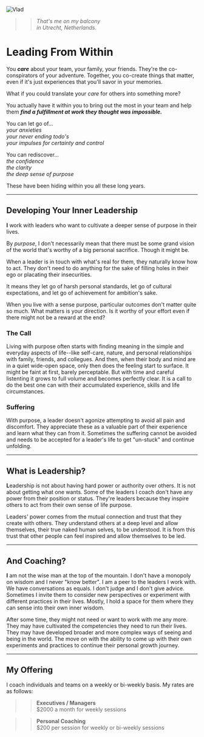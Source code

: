 ![Vlad](https://d235962hz41e70.cloudfront.net/vlad.jpg "That's me on the balcony in my home in Utrecht, Netherlands.")

> > _That's me on my balcony<br/>in Utrecht, Netherlands._

# Leading From Within

You _**care**_ about your team, your family, your friends. They're the co-conspirators of your adventure. Together, you co-create things that matter, even if it's just experiences that you'll savor in your memories.

What if you could translate your _care_ for others into something more? 

You actually have it within you to bring out the most in your team and help them _**find a fulfillment at work they thought was impossible.**_ 

You can let go of...  
_your anxieties_  
_your never ending todo's_  
_your impulses for certainty and control_  
                  
You can rediscover...  
_the confidence_  
_the clarity_  
_the deep sense of purpose_

These have been hiding within you all these long years.

---

## Developing Your Inner Leadership

<b>I</b> work with leaders who want to cultivate a deeper sense of purpose in their lives. 

By _purpose_, I don't necessarily mean that there must be some grand vision of the world that's worthy of a big personal sacrifice. Though it might be. 

When a leader is in touch with what's real for them, they naturally know how to act. They don't need to do anything for the sake of filling holes in their ego or placating their insecurities. 

It means they let go of harsh personal standards, let go of cultural expectations, and let go of achievement for ambition's sake.

When you live with a sense purpose, particular outcomes don't matter quite so much. What matters is your direction. Is it worthy of your effort even if there might not be a reward at the end? 

### The Call
Living with purpose often starts with finding meaning in the simple and everyday aspects of life--like self-care, nature, and personal relationships with family, friends, and collegues. And then, when their body and mind are in a quiet wide-open space, only then does the feeling start to surface. It might be faint at first, barely perceptable. But with time and careful listenting it grows to full volume and becomes perfectly clear. It is a call to do the best one can with their accumulated experience, skills and life circumstances.

### Suffering
With purpose, a leader doesn't agonize attempting to avoid all pain and discomfort. They appreciate these as a valuable part of their experience and learn what they can from it. Sometimes the suffering cannot be avoided and needs to be accepted for a leader's life to get "un-stuck" and continue unfolding.

---

## What is Leadership?
<b>L</b>eadership is not about having hard power or authority over others. It is not about getting what one wants. Some of the leaders I coach don't have any power from their position or status. They're leaders because they inspire others to act from their own sense of life purpose.

Leaders' power comes from the mutual connection and trust that they create with others. They understand others at a deep level and allow themselves, their true naked human selves, to be understood. It is from this trust that other people can feel inspired and allow themselves to be led. 

---

## And Coaching?
<b>I</b> am not the wise man at the top of the mountain. I don't have a monopoly on wisdom and I never "know better". I am a peer to the leaders I work with. We have conversations as equals. I don't judge and I don't give advice. Sometimes I invite them to consider new perspectives or experiment with different practices in their lives. Mostly, I hold a space for them where they can sense into their own inner wisdom. 

After some time, they might not need or want to work with me any more. They may have cultivated the competencies they need to run their lives. They may have developed broader and more complex ways of seeing and being in the world. The move on with the ability to come up with their own experiments and practices to continue their personal growth journey.

---

## My Offering

I coach individuals and teams on a weekly or bi-weekly basis. My rates are as follows:

>> **Executives / Managers**  
>> $2000 a month for weekly sessions

>> **Personal Coaching**  
>> $200 per session for weekly or bi-weekly sessions  
